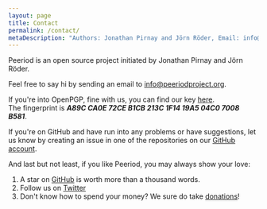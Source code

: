 ```yaml
---
layout: page
title: Contact
permalink: /contact/
metaDescription: "Authors: Jonathan Pirnay and Jörn Röder, Email: info@peeriodproject.org"
---
```


Peeriod is an open source project initiated by Jonathan Pirnay and Jörn Röder.  

Feel free to say hi by sending an email to [info@peeriodproject.org](mailto:info@peeriodproject.org).  

If you're into OpenPGP, fine with us, you can find our key [here](/dl/info_at_peeriod_publickey_ascii.asc).  
The fingerprint is ___A89C CA0E 72CE B1CB 213C 1F14 19A5 04C0 7008 B581___.

If you're on GitHub and have run into any problems or have suggestions, let us know by creating an issue in one of the repositories on our [GitHub account](https://github.com/peeriodproject/).  

And last but not least, if you like Peeriod, you may always show your love:

1. A star on [GitHub](https://github.com/peeriodproject/) is worth more than a thousand words.
2. Follow us on [Twitter](https://twitter.com/peeriodproject)
3. Don't know how to spend your money? We sure do take [donations](/donate)!